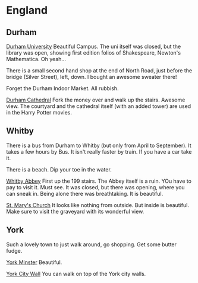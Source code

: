 # England #

## Durham ##

[Durham University](http://www.dur.ac.uk/) Beautiful Campus. The uni itself was closed, but the library was open, showing first edition folios of Shakespeare, Newton's Mathematica. Oh yeah...

There is a small second hand shop at the end of North Road, just before the bridge (Silver Street), left, down. I bought an awesome sweater there!

Forget the Durham Indoor Market. All rubbish.

[Durham Cathedral](http://www.durhamcathedral.co.uk/) Fork the money over and walk up the stairs. Awesome view. The courtyard and the cathedral itself (with an added tower) are used in the Harry Potter movies.

## Whitby ##

There is a bus from Durham to Whitby (but only from April to September). It takes a few hours by Bus. It isn't really faster by train. If you have a car take it. 

There is a beach. Dip your toe in the water.

[Whitby Abbey](http://www.english-heritage.org.uk/daysout/properties/whitby-abbey/) First up the 199 stairs. The Abbey itself is a ruin. YOu have to pay to visit it. Must see. It was closed, but there was opening, where you can sneak in. Being alone there was breathtaking. It is beautiful. 

[St. Mary's Church](http://www.sacred-destinations.com/england/whitby-st-mary-church.htm) It looks like nothing from outside. But inside is beautiful. Make sure to visit the graveyard with its wonderful view.

## York ##

Such a lovely town to just walk around, go shopping. Get some butter fudge. 

[York Minster](http://www.yorkminster.org/) Beautiful. 

[York City Wall](http://en.wikipedia.org/wiki/York_city_walls) You can walk on top of the York city walls. 